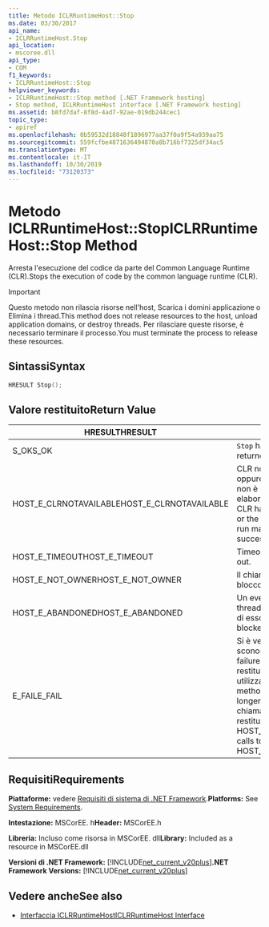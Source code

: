 ```yaml
---
title: Metodo ICLRRuntimeHost::Stop
ms.date: 03/30/2017
api_name:
- ICLRRuntimeHost.Stop
api_location:
- mscoree.dll
api_type:
- COM
f1_keywords:
- ICLRRuntimeHost::Stop
helpviewer_keywords:
- ICLRRuntimeHost::Stop method [.NET Framework hosting]
- Stop method, ICLRRuntimeHost interface [.NET Framework hosting]
ms.assetid: b8fd7daf-8f8d-4ad7-92ae-019db244cec1
topic_type:
- apiref
ms.openlocfilehash: 0b59532d18848f1896977aa37f0a9f54a939aa75
ms.sourcegitcommit: 559fcfbe4871636494870a8b716bf7325df34ac5
ms.translationtype: MT
ms.contentlocale: it-IT
ms.lasthandoff: 10/30/2019
ms.locfileid: "73120373"
---
```

# <a name="iclrruntimehoststop-method"></a><span data-ttu-id="57874-102">Metodo ICLRRuntimeHost::Stop</span><span class="sxs-lookup"><span data-stu-id="57874-102">ICLRRuntimeHost::Stop Method</span></span>
<span data-ttu-id="57874-103">Arresta l'esecuzione del codice da parte del Common Language Runtime (CLR).</span><span class="sxs-lookup"><span data-stu-id="57874-103">Stops the execution of code by the common language runtime (CLR).</span></span>  
  
> [!IMPORTANT]
> <span data-ttu-id="57874-104">Questo metodo non rilascia risorse nell'host, Scarica i domini applicazione o Elimina i thread.</span><span class="sxs-lookup"><span data-stu-id="57874-104">This method does not release resources to the host, unload application domains, or destroy threads.</span></span> <span data-ttu-id="57874-105">Per rilasciare queste risorse, è necessario terminare il processo.</span><span class="sxs-lookup"><span data-stu-id="57874-105">You must terminate the process to release these resources.</span></span>  
  
## <a name="syntax"></a><span data-ttu-id="57874-106">Sintassi</span><span class="sxs-lookup"><span data-stu-id="57874-106">Syntax</span></span>  
  
```cpp  
HRESULT Stop();  
```  
  
## <a name="return-value"></a><span data-ttu-id="57874-107">Valore restituito</span><span class="sxs-lookup"><span data-stu-id="57874-107">Return Value</span></span>  
  
|<span data-ttu-id="57874-108">HRESULT</span><span class="sxs-lookup"><span data-stu-id="57874-108">HRESULT</span></span>|<span data-ttu-id="57874-109">Descrizione</span><span class="sxs-lookup"><span data-stu-id="57874-109">Description</span></span>|  
|-------------|-----------------|  
|<span data-ttu-id="57874-110">S_OK</span><span class="sxs-lookup"><span data-stu-id="57874-110">S_OK</span></span>|<span data-ttu-id="57874-111">`Stop` ha restituito un esito positivo.</span><span class="sxs-lookup"><span data-stu-id="57874-111">`Stop` returned successfully.</span></span>|  
|<span data-ttu-id="57874-112">HOST_E_CLRNOTAVAILABLE</span><span class="sxs-lookup"><span data-stu-id="57874-112">HOST_E_CLRNOTAVAILABLE</span></span>|<span data-ttu-id="57874-113">CLR non è stato caricato in un processo oppure CLR si trova in uno stato in cui non è possibile eseguire codice gestito o elaborare la chiamata correttamente.</span><span class="sxs-lookup"><span data-stu-id="57874-113">The CLR has not been loaded into a process, or the CLR is in a state in which it cannot run managed code or process the call successfully.</span></span>|  
|<span data-ttu-id="57874-114">HOST_E_TIMEOUT</span><span class="sxs-lookup"><span data-stu-id="57874-114">HOST_E_TIMEOUT</span></span>|<span data-ttu-id="57874-115">Timeout della chiamata.</span><span class="sxs-lookup"><span data-stu-id="57874-115">The call timed out.</span></span>|  
|<span data-ttu-id="57874-116">HOST_E_NOT_OWNER</span><span class="sxs-lookup"><span data-stu-id="57874-116">HOST_E_NOT_OWNER</span></span>|<span data-ttu-id="57874-117">Il chiamante non è il proprietario del blocco.</span><span class="sxs-lookup"><span data-stu-id="57874-117">The caller does not own the lock.</span></span>|  
|<span data-ttu-id="57874-118">HOST_E_ABANDONED</span><span class="sxs-lookup"><span data-stu-id="57874-118">HOST_E_ABANDONED</span></span>|<span data-ttu-id="57874-119">Un evento è stato annullato mentre un thread bloccato o Fiber era in attesa su di esso.</span><span class="sxs-lookup"><span data-stu-id="57874-119">An event was canceled while a blocked thread or fiber was waiting on it.</span></span>|  
|<span data-ttu-id="57874-120">E_FAIL</span><span class="sxs-lookup"><span data-stu-id="57874-120">E_FAIL</span></span>|<span data-ttu-id="57874-121">Si è verificato un errore irreversibile sconosciuto.</span><span class="sxs-lookup"><span data-stu-id="57874-121">An unknown catastrophic failure occurred.</span></span> <span data-ttu-id="57874-122">Se un metodo restituisce E_FAIL, CLR non è più utilizzabile all'interno del processo.</span><span class="sxs-lookup"><span data-stu-id="57874-122">If a method returns E_FAIL, the CLR is no longer usable within the process.</span></span> <span data-ttu-id="57874-123">Le chiamate successive ai metodi di hosting restituiscono HOST_E_CLRNOTAVAILABLE.</span><span class="sxs-lookup"><span data-stu-id="57874-123">Subsequent calls to hosting methods return HOST_E_CLRNOTAVAILABLE.</span></span>|  
  
## <a name="requirements"></a><span data-ttu-id="57874-124">Requisiti</span><span class="sxs-lookup"><span data-stu-id="57874-124">Requirements</span></span>  
 <span data-ttu-id="57874-125">**Piattaforme:** vedere [Requisiti di sistema di .NET Framework](../../../../docs/framework/get-started/system-requirements.md).</span><span class="sxs-lookup"><span data-stu-id="57874-125">**Platforms:** See [System Requirements](../../../../docs/framework/get-started/system-requirements.md).</span></span>  
  
 <span data-ttu-id="57874-126">**Intestazione:** MSCorEE. h</span><span class="sxs-lookup"><span data-stu-id="57874-126">**Header:** MSCorEE.h</span></span>  
  
 <span data-ttu-id="57874-127">**Libreria:** Incluso come risorsa in MSCorEE. dll</span><span class="sxs-lookup"><span data-stu-id="57874-127">**Library:** Included as a resource in MSCorEE.dll</span></span>  
  
 <span data-ttu-id="57874-128">**Versioni di .NET Framework:** [!INCLUDE[net_current_v20plus](../../../../includes/net-current-v20plus-md.md)]</span><span class="sxs-lookup"><span data-stu-id="57874-128">**.NET Framework Versions:** [!INCLUDE[net_current_v20plus](../../../../includes/net-current-v20plus-md.md)]</span></span>  
  
## <a name="see-also"></a><span data-ttu-id="57874-129">Vedere anche</span><span class="sxs-lookup"><span data-stu-id="57874-129">See also</span></span>

- [<span data-ttu-id="57874-130">Interfaccia ICLRRuntimeHost</span><span class="sxs-lookup"><span data-stu-id="57874-130">ICLRRuntimeHost Interface</span></span>](../../../../docs/framework/unmanaged-api/hosting/iclrruntimehost-interface.md)
